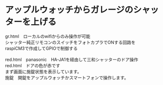 # アップルウォッチからガレージのシャッターを上げる<br>
gr.html　ローカルのwifiからのみ操作が可能<br>
シャッター純正リモコンのスイッチをフォトカプラでONする回路を<br>
raspiCM3で作成してGPIOで制御する<br>
<br>
red.html　panasonic　HA-JA1を経由して三和シャッターのドア操作<br>
red.html　ドアの色が赤です<br>
まず画面に施錠状態を表示しています。<br>
施錠　開錠をアップルウォッチかスマートフォンで操作します。<br>
